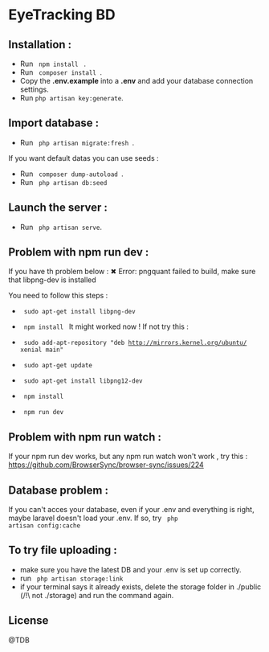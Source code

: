 # EyeTracking BD

## Installation :  
 
- Run <code> npm install </code> .
- Run <code> composer install </code>.
- Copy the <b>.env.example</b> into a <b>.env</b> and add your database connection settings.
- Run <code>php artisan key:generate</code>.

## Import database :

- Run <code> php artisan migrate:fresh </code>.

If you want default datas you can use seeds : 

- Run <code> composer dump-autoload </code>.
- Run <code> php artisan db:seed </code>

## Launch the server :

- Run <code> php artisan serve</code>.




## Problem with npm run dev : 
If you have th problem below : 
  ✖ Error: pngquant failed to build, make sure that libpng-dev is installed

You need to follow this steps : 
- <code> sudo apt-get install libpng-dev </code>
- <code> npm install </code>
It might worked now ! If not try this : 

- <code> sudo add-apt-repository "deb http://mirrors.kernel.org/ubuntu/ xenial main"</code>
- <code> sudo apt-get update</code>
- <code> sudo apt-get install libpng12-dev</code>
- <code> npm install</code>
- <code> npm run dev </code>

## Problem with npm run watch : 
If your npm run dev works, but any npm run watch won't work , try this : https://github.com/BrowserSync/browser-sync/issues/224 

## Database problem :

If you can't acces your database, even if your .env and everything is right, maybe laravel doesn't load your .env.
If so, try <code> php artisan config:cache </code> 

## To try file uploading : 
- make sure you have the latest DB and your .env is set up correctly. 
- run <code> php artisan storage:link </code>  
- if your terminal says it already exists, delete the storage folder in ./public (/!\ not ./storage) and run the command again.




## License
@TDB
